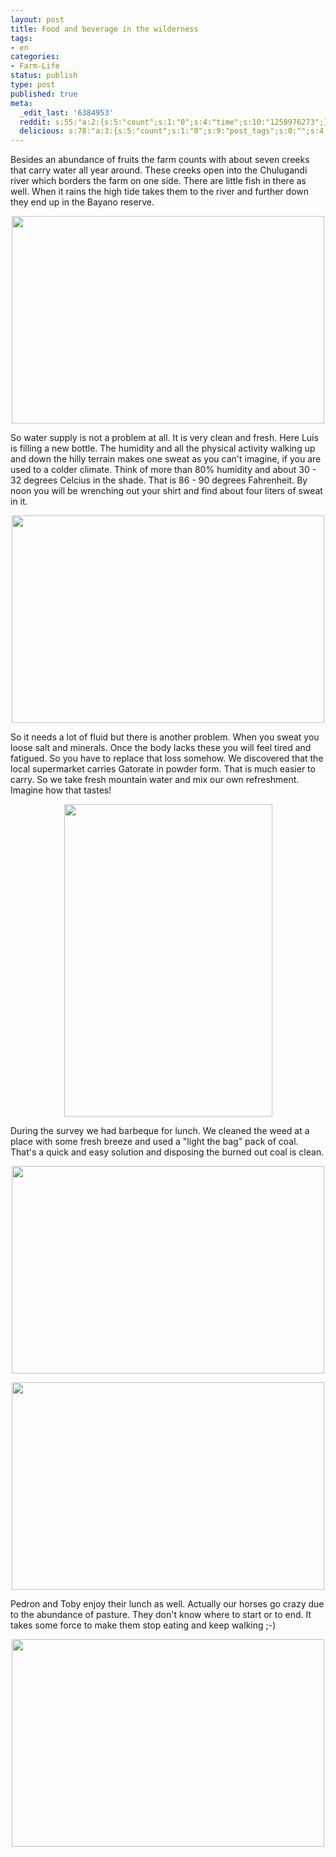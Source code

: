 ```yaml
---
layout: post
title: Food and beverage in the wilderness
tags:
- en
categories:
- Farm-Life
status: publish
type: post
published: true
meta:
  _edit_last: '6384953'
  reddit: s:55:"a:2:{s:5:"count";s:1:"0";s:4:"time";s:10:"1258976273";}";
  delicious: s:78:"a:3:{s:5:"count";s:1:"0";s:9:"post_tags";s:0:"";s:4:"time";s:10:"1258976272";}";
---
```

Besides an abundance of fruits the farm counts with about seven creeks that carry water all year around. These creeks open into the Chulugandi river which borders the farm on one side. There are little fish in there as well. When it rains the high tide takes them to the river and further down they end up in the Bayano reserve.

<a href="http://www.flickr.com/photos/34665899@N00/4027155384" title="View '' on Flickr.com"><div style="text-align:center;"><img src="http://farm4.static.flickr.com/3532/4027155384_388c3269cc.jpg" alt="" border="0" width="500" height="332" /></div></a>

So water supply is not a problem at all. It is very clean and fresh. Here Luis is filling a new bottle. The humidity and all the physical activity walking up and down the hilly terrain makes one sweat as you can't imagine, if you are used to a colder climate. Think of more than 80% humidity and about 30 - 32 degrees Celcius in the shade. That is 86 - 90 degrees Fahrenheit. By noon you will be wrenching out your shirt and find about four liters of sweat in it.

<a href="http://www.flickr.com/photos/34665899@N00/4027172542" title="View '' on Flickr.com"><div style="text-align:center;"><img src="http://farm4.static.flickr.com/3485/4027172542_d926af50e9.jpg" alt="" border="0" width="500" height="332" /></div></a>

So it needs a lot of fluid but there is another problem. When you sweat you loose salt and minerals. Once the body lacks these you will feel tired and fatigued. So you have to replace that loss somehow. We discovered that the local supermarket carries Gatorate in powder form. That is much easier to carry. So we take fresh mountain water and mix our own refreshment. Imagine how that tastes!

<a href="http://www.flickr.com/photos/34665899@N00/4026411067" title="View '' on Flickr.com"><div style="text-align:center;"><img src="http://farm3.static.flickr.com/2618/4026411067_deb4d3e6c9.jpg" alt="" border="0" width="333" height="500" /></div></a>

During the survey we had barbeque for lunch. We cleaned the weed at a place with some fresh breeze and used a "light the bag" pack of coal. That's a quick and easy solution and disposing the burned out coal is clean.

<a href="http://www.flickr.com/photos/34665899@N00/4026409345" title="View '' on Flickr.com"><div style="text-align:center;"><img src="http://farm3.static.flickr.com/2748/4026409345_362cab7c06.jpg" alt="" border="0" width="500" height="332" /></div></a>

<a href="http://www.flickr.com/photos/34665899@N00/4026410543" title="View '' on Flickr.com"><div style="text-align:center;"><img src="http://farm3.static.flickr.com/2602/4026410543_363459c383.jpg" alt="" border="0" width="500" height="332" /></div></a>

Pedron and Toby enjoy their lunch as well. Actually our horses go crazy due to the abundance of pasture. They don't know where to start or to end. It takes some force to make them stop eating and keep walking ;-)

<a href="http://www.flickr.com/photos/34665899@N00/4026412627" title="View '' on Flickr.com"><div style="text-align:center;"><img src="http://farm3.static.flickr.com/2486/4026412627_6a56f60782.jpg" alt="" border="0" width="500" height="332" /></div></a>
